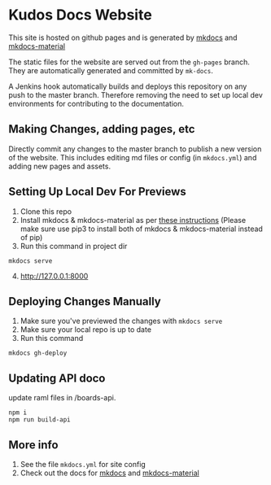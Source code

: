 # Kudos Docs Website

This site is hosted on github pages and is generated by [mkdocs](https://www.mkdocs.org) and [mkdocs-material](https://hub.docker.com/r/squidfunk/mkdocs-material/)

The static files for the website are served out from the `gh-pages` branch. They are automatically generated and committed by `mk-docs`.

A Jenkins hook automatically builds and deploys this repository on any push to the master branch. Therefore removing the need to set up local dev environments for contributing to the documentation.

## Making Changes, adding pages, etc

Directly commit any changes to the master branch to publish a new version of the website. This includes editing md files or config (in `mkdocs.yml`) and adding new pages and assets.

## Setting Up Local Dev For Previews

1. Clone this repo
2. Install mkdocs & mkdocs-material as per [these instructions](https://squidfunk.github.io/mkdocs-material/getting-started/#installation) (Please make sure use pip3 to install both of mkdocs & mkdocs-material instead of pip)
3. Run this command in project dir

```
mkdocs serve
```

4. http://127.0.0.1:8000

## Deploying Changes Manually

1. Make sure you've previewed the changes with `mkdocs serve`
2. Make sure your local repo is up to date
3. Run this command

```
mkdocs gh-deploy
```

## Updating API doco

update raml files in /boards-api.

```
npm i
npm run build-api
```

## More info

1. See the file `mkdocs.yml` for site config
2. Check out the docs for [mkdocs](https://www.mkdocs.org) and [mkdocs-material](https://squidfunk.github.io/mkdocs-material)
